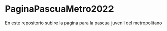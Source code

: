 # PaginaPascuaMetro2022
En este repositorio subire la pagina para la pascua juvenil  del metropolitano
